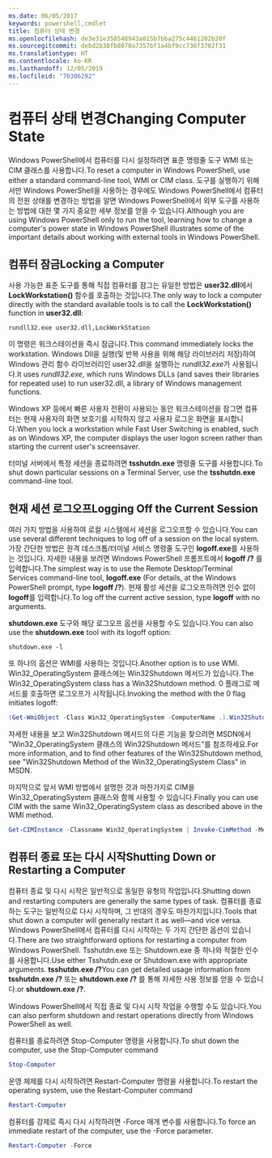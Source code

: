 ```yaml
---
ms.date: 06/05/2017
keywords: powershell,cmdlet
title: 컴퓨터 상태 변경
ms.openlocfilehash: de3e31e358548943a015b7bba275c4461202b20f
ms.sourcegitcommit: debd2b38fb8070a7357bf1a4bf9cc736f3702f31
ms.translationtype: HT
ms.contentlocale: ko-KR
ms.lasthandoff: 12/05/2019
ms.locfileid: "70386292"
---
```

# <a name="changing-computer-state"></a><span data-ttu-id="d4716-103">컴퓨터 상태 변경</span><span class="sxs-lookup"><span data-stu-id="d4716-103">Changing Computer State</span></span>

<span data-ttu-id="d4716-104">Windows PowerShell에서 컴퓨터를 다시 설정하려면 표준 명령줄 도구 WMI 또는 CIM 클래스를 사용합니다.</span><span class="sxs-lookup"><span data-stu-id="d4716-104">To reset a computer in Windows PowerShell, use either a standard command-line tool, WMI or CIM class.</span></span> <span data-ttu-id="d4716-105">도구를 실행하기 위해서만 Windows PowerShell을 사용하는 경우에도 Windows PowerShell에서 컴퓨터의 전원 상태를 변경하는 방법을 알면 Windows PowerShell에서 외부 도구를 사용하는 방법에 대한 몇 가지 중요한 세부 정보를 얻을 수 있습니다.</span><span class="sxs-lookup"><span data-stu-id="d4716-105">Although you are using Windows PowerShell only to run the tool, learning how to change a computer's power state in Windows PowerShell illustrates some of the important details about working with external tools in Windows PowerShell.</span></span>

## <a name="locking-a-computer"></a><span data-ttu-id="d4716-106">컴퓨터 잠금</span><span class="sxs-lookup"><span data-stu-id="d4716-106">Locking a Computer</span></span>

<span data-ttu-id="d4716-107">사용 가능한 표준 도구를 통해 직접 컴퓨터를 잠그는 유일한 방법은 **user32.dll**에서 **LockWorkstation()** 함수를 호출하는 것입니다.</span><span class="sxs-lookup"><span data-stu-id="d4716-107">The only way to lock a computer directly with the standard available tools is to call the **LockWorkstation()** function in **user32.dll**:</span></span>

```
rundll32.exe user32.dll,LockWorkStation
```

<span data-ttu-id="d4716-108">이 명령은 워크스테이션을 즉시 잠급니다.</span><span class="sxs-lookup"><span data-stu-id="d4716-108">This command immediately locks the workstation.</span></span> <span data-ttu-id="d4716-109">Windows Dll을 실행(및 반복 사용을 위해 해당 라이브러리 저장)하여 Windows 관리 함수 라이브러리인 user32.dll을 실행하는 *rundll32.exe*가 사용됩니다.</span><span class="sxs-lookup"><span data-stu-id="d4716-109">It uses *rundll32.exe*, which runs Windows DLLs (and saves their libraries for repeated use) to run user32.dll, a library of Windows management functions.</span></span>

<span data-ttu-id="d4716-110">Windows XP 등에서 빠른 사용자 전환이 사용되는 동안 워크스테이션을 잠그면 컴퓨터는 현재 사용자의 화면 보호기를 시작하지 않고 사용자 로그온 화면을 표시합니다.</span><span class="sxs-lookup"><span data-stu-id="d4716-110">When you lock a workstation while Fast User Switching is enabled, such as on Windows XP, the computer displays the user logon screen rather than starting the current user's screensaver.</span></span>

<span data-ttu-id="d4716-111">터미널 서버에서 특정 세션을 종료하려면 **tsshutdn.exe** 명령줄 도구를 사용합니다.</span><span class="sxs-lookup"><span data-stu-id="d4716-111">To shut down particular sessions on a Terminal Server, use the **tsshutdn.exe** command-line tool.</span></span>

## <a name="logging-off-the-current-session"></a><span data-ttu-id="d4716-112">현재 세션 로그오프</span><span class="sxs-lookup"><span data-stu-id="d4716-112">Logging Off the Current Session</span></span>

<span data-ttu-id="d4716-113">여러 가지 방법을 사용하여 로컬 시스템에서 세션을 로그오프할 수 있습니다.</span><span class="sxs-lookup"><span data-stu-id="d4716-113">You can use several different techniques to log off of a session on the local system.</span></span> <span data-ttu-id="d4716-114">가장 간단한 방법은 원격 데스크톱/터미널 서비스 명령줄 도구인 **logoff.exe**를 사용하는 것입니다. 자세한 내용을 보려면 Windows PowerShell 프롬프트에서 **logoff /?** 를 입력합니다.</span><span class="sxs-lookup"><span data-stu-id="d4716-114">The simplest way is to use the Remote Desktop/Terminal Services command-line tool, **logoff.exe** (For details, at the Windows PowerShell prompt, type **logoff /?**).</span></span> <span data-ttu-id="d4716-115">현재 활성 세션을 로그오프하려면 인수 없이 **logoff**를 입력합니다.</span><span class="sxs-lookup"><span data-stu-id="d4716-115">To log off the current active session, type **logoff** with no arguments.</span></span>

<span data-ttu-id="d4716-116">**shutdown.exe** 도구와 해당 로그오프 옵션을 사용할 수도 있습니다.</span><span class="sxs-lookup"><span data-stu-id="d4716-116">You can also use the **shutdown.exe** tool with its logoff option:</span></span>

```
shutdown.exe -l
```

<span data-ttu-id="d4716-117">또 하나의 옵션은 WMI를 사용하는 것입니다.</span><span class="sxs-lookup"><span data-stu-id="d4716-117">Another option is to use WMI.</span></span> <span data-ttu-id="d4716-118">Win32_OperatingSystem 클래스에는 Win32Shutdown 메서드가 있습니다.</span><span class="sxs-lookup"><span data-stu-id="d4716-118">The Win32_OperatingSystem class has a Win32Shutdown method.</span></span> <span data-ttu-id="d4716-119">0 플래그로 메서드를 호출하면 로그오프가 시작됩니다.</span><span class="sxs-lookup"><span data-stu-id="d4716-119">Invoking the method with the 0 flag initiates logoff:</span></span>

```powershell
(Get-WmiObject -Class Win32_OperatingSystem -ComputerName .).Win32Shutdown(0)
```

<span data-ttu-id="d4716-120">자세한 내용을 보고 Win32Shutdown 메서드의 다른 기능을 찾으려면 MSDN에서 "Win32_OperatingSystem 클래스의 Win32Shutdown 메서드"를 참조하세요.</span><span class="sxs-lookup"><span data-stu-id="d4716-120">For more information, and to find other features of the Win32Shutdown method, see "Win32Shutdown Method of the Win32_OperatingSystem Class" in MSDN.</span></span>

<span data-ttu-id="d4716-121">마지막으로 앞서 WMI 방법에서 설명한 것과 마찬가지로 CIM을 Win32_OperatingSystem 클래스와 함께 사용할 수 있습니다.</span><span class="sxs-lookup"><span data-stu-id="d4716-121">Finally you can use CIM with the same Win32_OperatingSystem class as described above in the WMI method.</span></span>

```powershell
Get-CIMInstance -Classname Win32_OperatingSystem | Invoke-CimMethod -MethodName Shutdown
```

## <a name="shutting-down-or-restarting-a-computer"></a><span data-ttu-id="d4716-122">컴퓨터 종료 또는 다시 시작</span><span class="sxs-lookup"><span data-stu-id="d4716-122">Shutting Down or Restarting a Computer</span></span>

<span data-ttu-id="d4716-123">컴퓨터 종료 및 다시 시작은 일반적으로 동일한 유형의 작업입니다.</span><span class="sxs-lookup"><span data-stu-id="d4716-123">Shutting down and restarting computers are generally the same types of task.</span></span> <span data-ttu-id="d4716-124">컴퓨터를 종료하는 도구는 일반적으로 다시 시작하며, 그 반대의 경우도 마찬가지입니다.</span><span class="sxs-lookup"><span data-stu-id="d4716-124">Tools that shut down a computer will generally restart it as well—and vice versa.</span></span> <span data-ttu-id="d4716-125">Windows PowerShell에서 컴퓨터를 다시 시작하는 두 가지 간단한 옵션이 있습니다.</span><span class="sxs-lookup"><span data-stu-id="d4716-125">There are two straightforward options for restarting a computer from Windows PowerShell.</span></span> <span data-ttu-id="d4716-126">Tsshutdn.exe 또는 Shutdown.exe 중 하나와 적절한 인수를 사용합니다.</span><span class="sxs-lookup"><span data-stu-id="d4716-126">Use either Tsshutdn.exe or Shutdown.exe with appropriate arguments.</span></span> <span data-ttu-id="d4716-127">**tsshutdn.exe /?**</span><span class="sxs-lookup"><span data-stu-id="d4716-127">You can get detailed usage information from **tsshutdn.exe /?**</span></span> <span data-ttu-id="d4716-128">또는 **shutdown.exe /?** 를 통해 자세한 사용 정보를 얻을 수 있습니다.</span><span class="sxs-lookup"><span data-stu-id="d4716-128">or **shutdown.exe /?**.</span></span>

<span data-ttu-id="d4716-129">Windows PowerShell에서 직접 종료 및 다시 시작 작업을 수행할 수도 있습니다.</span><span class="sxs-lookup"><span data-stu-id="d4716-129">You can also perform shutdown and restart operations directly from Windows PowerShell as well.</span></span>

<span data-ttu-id="d4716-130">컴퓨터를 종료하려면 Stop-Computer 명령을 사용합니다.</span><span class="sxs-lookup"><span data-stu-id="d4716-130">To shut down the computer, use the Stop-Computer command</span></span>

```powershell
Stop-Computer
```

<span data-ttu-id="d4716-131">운영 체제를 다시 시작하려면 Restart-Computer 명령을 사용합니다.</span><span class="sxs-lookup"><span data-stu-id="d4716-131">To restart the operating system, use the Restart-Computer command</span></span>

```powershell
Restart-Computer
```

<span data-ttu-id="d4716-132">컴퓨터를 강제로 즉시 다시 시작하려면 -Force 매개 변수를 사용합니다.</span><span class="sxs-lookup"><span data-stu-id="d4716-132">To force an immediate restart of the computer, use the -Force parameter.</span></span>

```powershell
Restart-Computer -Force
```
